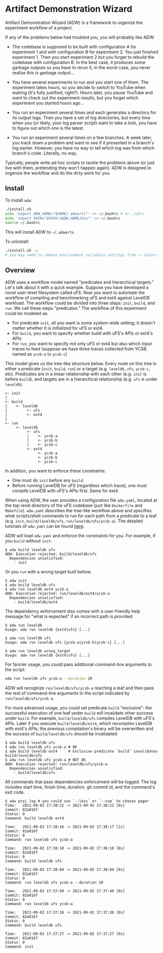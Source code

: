 # Artifact Demonstration Wizard

Artifact Demonstration Wizard (ADW) is a framework to organize the experiment workflow of a project.

If any of the problems below had troubled you, you will probably like ADW:

- The codebase is supposed to be built with configuration A for experiment 1 and with configuration B for experiment 2. You just finished experiment 1. Then you start experiment 2 but you forget to rebuild the codebase with configuration B. In the best case, it produces some garbage outputs so you have to rerun it; in the worst case, you never realize this is garbage output...

- You have several experiments to run and you start one of them. The experiment takes hours, so you decide to switch to YouTube when waiting (it's fully justified, right?). Hours later, you pause YouTube and want to check out the experiment results, but you forget which experiment you started hours ago...

- You run an experiment several times and each generates a directory for its output logs. Then you have a set of log directories, but every time when you (or likely, your log parser script) want to take a look, you have to figure out which one is the latest.

- You run an experiment several times on a few branches. A week later, you track down a problem and want to see if it presented in a branch's log earlier. However, you have no way to tell which log was from which branch's code. Literally, no way.

Typically, people write ad hoc scripts to tackle the problems above (or just live with them, pretending they won't happen again). ADW is designed to organize the workflow and do the dirty work for you.

## Install

To install `adw`:

```bash
./install.sh
echo 'export ADW_HOME="$HOME/.adwarts"' >> ~/.bashrc # or .zshrc
echo 'export PATH="$PATH:$ADW_HOME/bin"' >> ~/.bashrc
source ~/.bashrc
```

This will install ADW to `~/.adwarts`.

To uninstall:

```bash
./install.sh -u
# you may need to remove environment variables settings from ~/.bashrc yourself
```

## Overview

ADW uses a workflow model named "predicates and hierarchical targets." Let's talk about it with a quick example. Suppose you have developed a novel user-level filesystem called uFS. Now you want to automate the workflow of compiling and benchmarking uFS and ext4 against LevelDB workload. The workflow could be divided into three steps: `init`, `build`, and `run`. We call these steps "predicates." The workflow of this experiment could be modeled as:

- For predicate `init`, all you want is some system-wide setting; it doesn't matter whether it is initialized for uFS or ext4.
- For `build`, you want to specify whether build with uFS's APIs or ext4's APIs
- For `run`, you want to specify not only uFS or ext4 but also which input traces to feed (suppose we have three traces collected from YCSB, named as `ycsb-a` to `ycsb-c`)

This model gives us the tree-like structure below. Every node on this tree is either a predicate (`init`, `build`, `run`) or a target (e.g. `leveldb`, `ufs`, `ycsb-c`, etc). Predicates are in a linear relationship with each other (e.g. `init` is before `build`), and targets are in a hierarchical relationship (e.g. `ufs` is under `leveldb`).

```
+- init
|
+- build
|    +- leveldb
|         +- ufs
|         +- ext4
|
+- run
     +- leveldb
          +- ufs
          |    +- ycsb-a
          |    +- ycsb-b
          |    +- ycsb-c
          +- ext4
               +- ycsb-a
               +- ycsb-b
               +- ycsb-c
```

In addition, you want to enforce these constraints:

- One must do `init` before any `build`.
- Before running LevelDB for uFS (regardless which trace), one must compile LevelDB with uFS's APIs first. Same for ext4.

When using ADW, the user provides a configuration file `adw.yaml`, located at the top-level directory of the uFS codebase (just like `Dockerfile` and `Makefile`). `adw.yaml` describes the tree-like workflow above and specifies what scripts/shell commands to run for each path from a predicate to a leaf (e.g. `init`, `build/leveldb/ufs`, `run/leveldb/ufs/ycsb-a`). The detailed tutorials of `adw.yaml` can be found [here](doc).

ADW will load `adw.yaml` and enforce the constraints for you. For example, if you `build` without `init`:

```console
$ adw build leveldb ufs
ADW: Execution rejected: build/leveldb/ufs
  Dependencies unsatisfied:
    - init
```

Or you `run` with a wrong target built before.

```console
$ adw init
$ adw build leveldb ufs
$ adw run leveldb ext4 ycsb-a
ADW: Execution rejected: run/leveldb/ext4/ycsb-a
  Dependencies unsatisfied:
    - build/leveldb/ext4
```

The dependency enforcement also comes with a user-friendly help message for "what is expected" if an incorrect path is provided:

```console
$ adw run leveldb
Usage: adw run leveldb {ext4|ufs} [...]

$ adw run leveldb ufs
Usage: adw run leveldb ufs {ycsb-a|ycsb-b|ycsb-c} [...]

$ adw run leveldb wrong_target
Usage: adw run leveldb {ext4|ufs} [...]
```

For fancier usage, you could pass additional command-line arguments to the script:

```bash
adw run leveldb ufs ycsb-a --duration 20
```

ADW will recognize `run/leveldb/ufs/ycsb-a` reaching a leaf and then pass the rest of command-line arguments to the script indicated by `run/leveldb/ufs/ycsb-a`.

For more advanced usage, you could set predicate `build` "exclusive": the successful execution of one leaf under `build` will invalidate other success under `build`. For example, `build/leveldb/ufs` compiles LevelDB with uFS's APIs. Later if you execute `build/leveldb/ext4`, which recompiles LevelDB with ext4's APIs, the previous compilation's binary will be overwritten and the success of `build/leveldb/ufs` should be invalidated:

```console
$ adw build leveldb ufs
$ adw run leveldb ufs ycsb-a # OK
$ adw build leveldb ext4     # Exclusive predicate `build` invalidates build/leveldb/ufs
$ adw run leveldb ufs ycsb-a # NOT OK
ADW: Execution rejected: run/leveldb/ufs/ycsb-a
  Dependencies unsatisfied:
    - build/leveldb/ufs
```

All commands that pass dependencies enforcement will be logged. The log includes start time, finish time, duration, git commit id, and the command's exit code.

```console
$ adw proj log # you could use `--less` or `--vim` to choose pager
Time:   2021-09-02 17:38:22 -> 2021-09-02 17:38:22 [0s]
Commit: 82a016f
Status: 0
Command: build leveldb ext4

Time:   2021-09-02 17:38:16 -> 2021-09-02 17:38:17 [1s]
Commit: 82a016f
Status: 0
Command: run leveldb ufs ycsb-a

Time:   2021-09-02 17:38:10 -> 2021-09-02 17:38:10 [0s]
Commit: 82a016f
Status: 0
Command: build leveldb ufs

Time:   2021-09-02 17:38:04 -> 2021-09-02 17:38:04 [0s]
Commit: 82a016f
Status: 0
Command: run leveldb ufs ycsb-a --duration 20

Time:   2021-09-02 17:37:49 -> 2021-09-02 17:37:49 [0s]
Commit: 82a016f
Status: 0
Command: run leveldb ufs ycsb-a

Time:   2021-09-02 17:37:38 -> 2021-09-02 17:37:38 [0s]
Commit: 82a016f
Status: 0
Command: build leveldb ufs

Time:   2021-09-02 17:37:27 -> 2021-09-02 17:37:27 [0s]
Commit: 82a016f
Status: 0
Command: init
```
